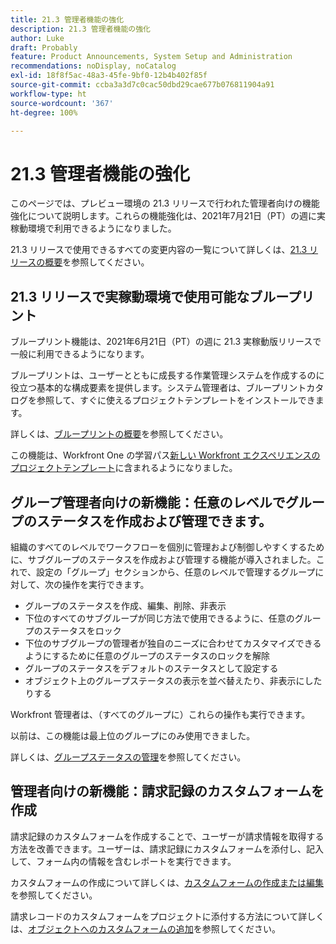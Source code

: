 ```yaml
---
title: 21.3 管理者機能の強化
description: 21.3 管理者機能の強化
author: Luke
draft: Probably
feature: Product Announcements, System Setup and Administration
recommendations: noDisplay, noCatalog
exl-id: 18f8f5ac-48a3-45fe-9bf0-12b4b402f85f
source-git-commit: ccba3a3d7c0cac50dbd29cae677b076811904a91
workflow-type: ht
source-wordcount: '367'
ht-degree: 100%

---
```


# 21.3 管理者機能の強化

このページでは、プレビュー環境の 21.3 リリースで行われた管理者向けの機能強化について説明します。これらの機能強化は、2021年7月21日（PT）の週に実稼動環境で利用できるようになりました。

21.3 リリースで使用できるすべての変更内容の一覧について詳しくは、[21.3 リリースの概要](../../../product-announcements/product-releases/21.3-release-activity/21-3-release-overview.md)を参照してください。

## 21.3 リリースで実稼動環境で使用可能なブループリント

ブループリント機能は、2021年6月21日（PT）の週に 21.3 実稼動版リリースで一般に利用できるようになります。

ブループリントは、ユーザーとともに成長する作業管理システムを作成するのに役立つ基本的な構成要素を提供します。システム管理者は、ブループリントカタログを参照して、すぐに使えるプロジェクトテンプレートをインストールできます。

詳しくは、[ブループリントの概要](../../../administration-and-setup/blueprints/blueprints-overview.md)を参照してください。

この機能は、Workfront One の学習パス[新しい Workfront エクスペリエンスのプロジェクトテンプレート](https://experienceleague.adobe.com/docs/workfront-course-map/using/learning-paths/administrator-fundamentals-for-nwe/project-templates-in-the-new-workfront-experience-MCGLS7GRNLDZDFPF6AEOGIDZFDG4.html?lang=ja)に含まれるようになりました。

## グループ管理者向けの新機能：任意のレベルでグループのステータスを作成および管理できます。

組織のすべてのレベルでワークフローを個別に管理および制御しやすくするために、サブグループのステータスを作成および管理する機能が導入されました。これで、設定の「グループ」セクションから、任意のレベルで管理するグループに対して、次の操作を実行できます。

* グループのステータスを作成、編集、削除、非表示
* 下位のすべてのサブグループが同じ方法で使用できるように、任意のグループのステータスをロック
* 下位のサブグループの管理者が独自のニーズに合わせてカスタマイズできるようにするために任意のグループのステータスのロックを解除
* グループのステータスをデフォルトのステータスとして設定する
* オブジェクト上のグループステータスの表示を並べ替えたり、非表示にしたりする

Workfront 管理者は、（すべてのグループに）これらの操作も実行できます。

以前は、この機能は最上位のグループにのみ使用できました。

詳しくは、[グループステータスの管理](../../../administration-and-setup/manage-groups/manage-group-statuses/manage-group-statuses.md)を参照してください。

## 管理者向けの新機能：請求記録のカスタムフォームを作成

請求記録のカスタムフォームを作成することで、ユーザーが請求情報を取得する方法を改善できます。ユーザーは、請求記録にカスタムフォームを添付し、記入して、フォーム内の情報を含むレポートを実行できます。

カスタムフォームの作成について詳しくは、[カスタムフォームの作成または編集](../../../administration-and-setup/customize-workfront/create-manage-custom-forms/create-or-edit-a-custom-form.md)を参照してください。

請求レコードのカスタムフォームをプロジェクトに添付する方法について詳しくは、[オブジェクトへのカスタムフォームの追加](../../../workfront-basics/work-with-custom-forms/add-a-custom-form-to-an-object.md)を参照してください。

